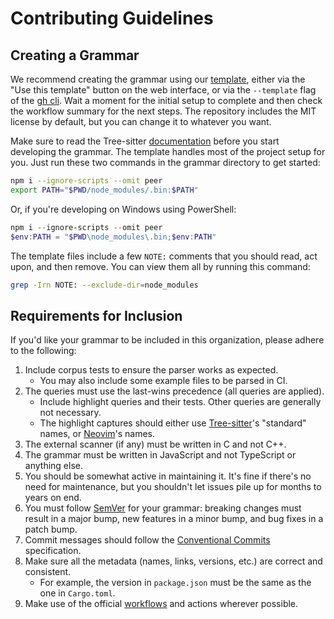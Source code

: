 # Contributing Guidelines

## Creating a Grammar

We recommend creating the grammar using our [template], either via the
"Use this template" button on the web interface, or via the `--template`
flag of the [gh cli]. Wait a moment for the initial setup to complete and
then check the workflow summary for the next steps. The repository includes
the MIT license by default, but you can change it to whatever you want.

Make sure to read the Tree-sitter [documentation] before you start
developing the grammar. The template handles most of the project setup
for you. Just run these two commands in the grammar directory to get started:

```bash
npm i --ignore-scripts --omit peer
export PATH="$PWD/node_modules/.bin:$PATH"
```

Or, if you're developing on Windows using PowerShell:

```powershell
npm i --ignore-scripts --omit peer
$env:PATH = "$PWD\node_modules\.bin;$env:PATH"
```

The template files include a few `NOTE:` comments that you should read,
act upon, and then remove. You can view them all by running this command:

```bash
grep -Irn NOTE: --exclude-dir=node_modules
```

## Requirements for Inclusion

If you'd like your grammar to be included in this organization, please adhere to the following:

1. Include corpus tests to ensure the parser works as expected.
    - You may also include some example files to be parsed in CI.
2. The queries must use the last-wins precedence (all queries are applied).
    - Include highlight queries and their tests. Other queries are generally not necessary.
    - The highlight captures should either use [Tree-sitter][STANDARD_CAPTURE_NAMES]'s
      "standard" names, or [Neovim][treesitter-highlight-groups]'s names.
3. The external scanner (if any) must be written in C and not C++.
4. The grammar must be written in JavaScript and not TypeScript or anything else.
5. You should be somewhat active in maintaining it. It's fine if there's no need for
   maintenance, but you shouldn't let issues pile up for months to years on end.
6. You must follow [SemVer] for your grammar: breaking changes must result in a major bump,
   new features in a minor bump, and bug fixes in a patch bump.
7. Commit messages should follow the [Conventional Commits] specification.
8. Make sure all the metadata (names, links, versions, etc.) are correct and consistent.
    - For example, the version in `package.json` must be the same as the one in `Cargo.toml`.
9. Make use of the official [workflows] and actions wherever possible.

[template]: https://github.com/tree-sitter-grammars/template
[gh cli]: https://cli.github.com/manual/gh_repo_create
[documentation]: https://tree-sitter.github.io/tree-sitter/creating-parsers
[STANDARD_CAPTURE_NAMES]: https://github.com/tree-sitter/tree-sitter/blob/master/highlight/src/lib.rs#L29-L80
[treesitter-highlight-groups]: https://neovim.io/doc/user/treesitter.html#treesitter-highlight-groups
[SemVer]: https://semver.org/
[Conventional Commits]: https://www.conventionalcommits.org/en/v1.0.0/
[workflows]: https://github.com/tree-sitter/workflows#readme
